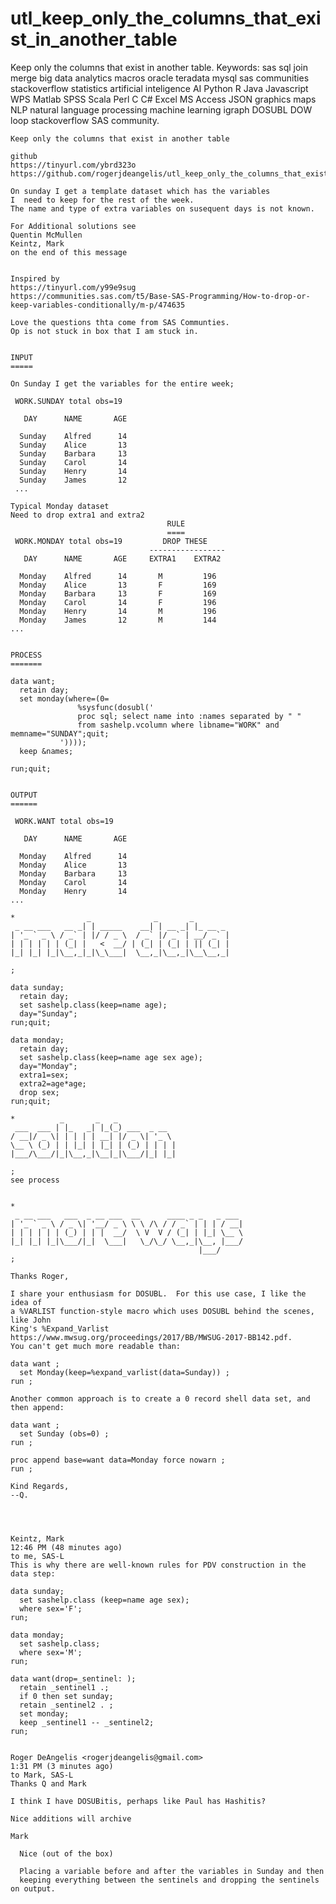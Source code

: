 # utl_keep_only_the_columns_that_exist_in_another_table
Keep only the columns that exist in another table.  Keywords: sas sql join merge big data analytics macros oracle teradata mysql sas communities stackoverflow statistics artificial inteligence AI Python R Java Javascript WPS Matlab SPSS Scala Perl C C# Excel MS Access JSON graphics maps NLP natural language processing machine learning igraph DOSUBL DOW loop stackoverflow SAS community.

    Keep only the columns that exist in another table

    github
    https://tinyurl.com/ybrd323o
    https://github.com/rogerjdeangelis/utl_keep_only_the_columns_that_exist_in_another_table

    On sunday I get a template dataset which has the variables
    I  need to keep for the rest of the week.
    The name and type of extra variables on susequent days is not known.
    
    For Additional solutions see
    Quentin McMullen
    Keintz, Mark
    on the end of this message


    Inspired by
    https://tinyurl.com/y99e9sug
    https://communities.sas.com/t5/Base-SAS-Programming/How-to-drop-or-keep-variables-conditionally/m-p/474635

    Love the questions thta come from SAS Communties.
    Op is not stuck in box that I am stuck in.


    INPUT
    =====

    On Sunday I get the variables for the entire week;

     WORK.SUNDAY total obs=19

       DAY      NAME       AGE

      Sunday    Alfred      14
      Sunday    Alice       13
      Sunday    Barbara     13
      Sunday    Carol       14
      Sunday    Henry       14
      Sunday    James       12
     ...

    Typical Monday dataset
    Need to drop extra1 and extra2
                                       RULE
                                       ====
     WORK.MONDAY total obs=19         DROP THESE
                                   -----------------
       DAY      NAME       AGE     EXTRA1    EXTRA2

      Monday    Alfred      14       M         196
      Monday    Alice       13       F         169
      Monday    Barbara     13       F         169
      Monday    Carol       14       F         196
      Monday    Henry       14       M         196
      Monday    James       12       M         144
    ...


    PROCESS
    =======

    data want;
      retain day;
      set monday(where=(0=
                   %sysfunc(dosubl('
                   proc sql; select name into :names separated by " "
                   from sashelp.vcolumn where libname="WORK" and memname="SUNDAY";quit;
               '))));
      keep &names;

    run;quit;


    OUTPUT
    ======

     WORK.WANT total obs=19

       DAY      NAME       AGE

      Monday    Alfred      14
      Monday    Alice       13
      Monday    Barbara     13
      Monday    Carol       14
      Monday    Henry       14
    ...

    *                _              _       _
     _ __ ___   __ _| | _____    __| | __ _| |_ __ _
    | '_ ` _ \ / _` | |/ / _ \  / _` |/ _` | __/ _` |
    | | | | | | (_| |   <  __/ | (_| | (_| | || (_| |
    |_| |_| |_|\__,_|_|\_\___|  \__,_|\__,_|\__\__,_|

    ;

    data sunday;
      retain day;
      set sashelp.class(keep=name age);
      day="Sunday";
    run;quit;

    data monday;
      retain day;
      set sashelp.class(keep=name age sex age);
      day="Monday";
      extra1=sex;
      extra2=age*age;
      drop sex;
    run;quit;

    *          _       _   _
     ___  ___ | |_   _| |_(_) ___  _ __
    / __|/ _ \| | | | | __| |/ _ \| '_ \
    \__ \ (_) | | |_| | |_| | (_) | | | |
    |___/\___/|_|\__,_|\__|_|\___/|_| |_|

    ;
    see process


    *
     _ __ ___   ___  _ __ ___  __      ____ _ _   _ ___
    | '_ ` _ \ / _ \| '__/ _ \ \ \ /\ / / _` | | | / __|
    | | | | | | (_) | | |  __/  \ V  V / (_| | |_| \__ \
    |_| |_| |_|\___/|_|  \___|   \_/\_/ \__,_|\__, |___/
                                              |___/
    ;

    Thanks Roger,

    I share your enthusiasm for DOSUBL.  For this use case, I like the idea of
    a %VARLIST function-style macro which uses DOSUBL behind the scenes, like John
    King's %Expand_Varlist https://www.mwsug.org/proceedings/2017/BB/MWSUG-2017-BB142.pdf.
    You can't get much more readable than:

    data want ;
      set Monday(keep=%expand_varlist(data=Sunday)) ;
    run ;

    Another common approach is to create a 0 record shell data set, and then append:

    data want ;
      set Sunday (obs=0) ;
    run ;

    proc append base=want data=Monday force nowarn ;
    run ;

    Kind Regards,
    --Q.




    Keintz, Mark
    12:46 PM (48 minutes ago)
    to me, SAS-L
    This is why there are well-known rules for PDV construction in the data step:

    data sunday;
      set sashelp.class (keep=name age sex);
      where sex='F';
    run;

    data monday;
      set sashelp.class;
      where sex='M';
    run;

    data want(drop=_sentinel: );
      retain _sentinel1 .;
      if 0 then set sunday;
      retain _sentinel2 . ;
      set monday;
      keep _sentinel1 -- _sentinel2;
    run;


    Roger DeAngelis <rogerjdeangelis@gmail.com>
    1:31 PM (3 minutes ago)
    to Mark, SAS-L
    Thanks Q and Mark

    I think I have DOSUBitis, perhaps like Paul has Hashitis?

    Nice additions will archive

    Mark

      Nice (out of the box)

      Placing a variable before and after the variables in Sunday and then
      keeping everything between the sentinels and dropping the sentinels on output.











